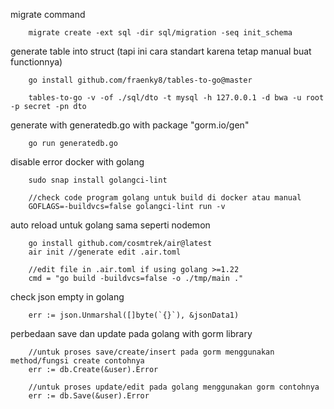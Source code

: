 migrate command

```
    migrate create -ext sql -dir sql/migration -seq init_schema
```

generate table into struct (tapi ini cara standart karena tetap manual buat functionnya)

```
    go install github.com/fraenky8/tables-to-go@master

    tables-to-go -v -of ./sql/dto -t mysql -h 127.0.0.1 -d bwa -u root -p secret -pn dto
```

generate with generatedb.go with package "gorm.io/gen"

```
    go run generatedb.go
```

disable error docker with golang
```
    sudo snap install golangci-lint
    
    //check code program golang untuk build di docker atau manual
    GOFLAGS=-buildvcs=false golangci-lint run -v

```

auto reload untuk golang sama seperti nodemon
````
    go install github.com/cosmtrek/air@latest
    air init //generate edit .air.toml
    
    //edit file in .air.toml if using golang >=1.22
    cmd = "go build -buildvcs=false -o ./tmp/main ."
````

check json empty in golang
```
    err := json.Unmarshal([]byte(`{}`), &jsonData1)
```

perbedaan save dan update pada golang with gorm library
```
    //untuk proses save/create/insert pada gorm menggunakan method/fungsi create contohnya
    err := db.Create(&user).Error
    
    //untuk proses update/edit pada golang menggunakan gorm contohnya
    err := db.Save(&user).Error
```
